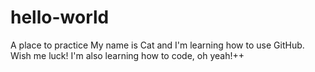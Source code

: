 # hello-world
A place to practice
My name is Cat and I'm learning how to use GitHub. Wish me luck! 
I'm also learning how to code, oh yeah!++
